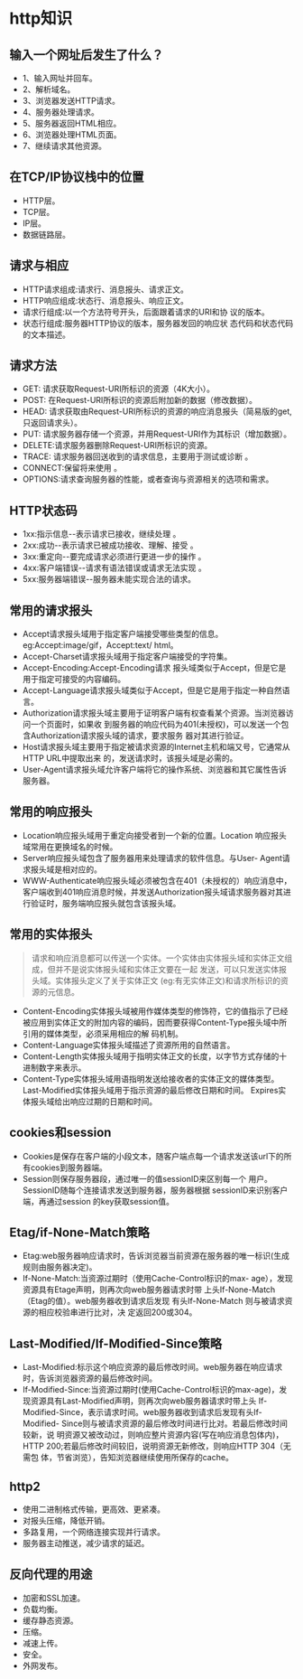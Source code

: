# http知识

## 输入一个网址后发生了什么？

* 1、输入网址并回车。
* 2、解析域名。
* 3、浏览器发送HTTP请求。
* 4、服务器处理请求。
* 5、服务器返回HTML相应。
* 6、浏览器处理HTML页面。
* 7、继续请求其他资源。


## 在TCP/IP协议栈中的位置

* HTTP层。
* TCP层。
* IP层。
* 数据链路层。


## 请求与相应

* HTTP请求组成:请求行、消息报头、请求正文。 
* HTTP响应组成:状态行、消息报头、响应正文。
* 请求行组成:以一个方法符号开头，后面跟着请求的URI和协 议的版本。
* 状态行组成:服务器HTTP协议的版本，服务器发回的响应状 态代码和状态代码的文本描述。

## 请求方法

* GET: 请求获取Request-URI所标识的资源（4K大小）。
* POST: 在Request-URI所标识的资源后附加新的数据（修改数据）。
* HEAD: 请求获取由Request-URI所标识的资源的响应消息报头（简易版的get,只返回请求头）。
* PUT: 请求服务器存储一个资源，并用Request-URI作为其标识（增加数据）。
* DELETE:请求服务器删除Request-URI所标识的资源。
* TRACE: 请求服务器回送收到的请求信息，主要用于测试或诊断 。
* CONNECT:保留将来使用 。
* OPTIONS:请求查询服务器的性能，或者查询与资源相关的选项和需求。

## HTTP状态码

* 1xx:指示信息--表示请求已接收，继续处理 。
* 2xx:成功--表示请求已被成功接收、理解、接受 。
* 3xx:重定向--要完成请求必须进行更进一步的操作 。
* 4xx:客户端错误--请求有语法错误或请求无法实现 。
* 5xx:服务器端错误--服务器未能实现合法的请求。

## 常用的请求报头

* Accept请求报头域用于指定客户端接受哪些类型的信息。eg:Accept:image/gif，Accept:text/ html。
* Accept-Charset请求报头域用于指定客户端接受的字符集。
* Accept-Encoding:Accept-Encoding请求 报头域类似于Accept，但是它是用于指定可接受的内容编码。
* Accept-Language请求报头域类似于Accept，但是它是用于指定一种自然语言。
* Authorization请求报头域主要用于证明客户端有权查看某个资源。当浏览器访问一个页面时，如果收 到服务器的响应代码为401(未授权)，可以发送一个包含Authorization请求报头域的请求，要求服务 器对其进行验证。
* Host请求报头域主要用于指定被请求资源的Internet主机和端又号，它通常从HTTP URL中提取出来 的，发送请求时，该报头域是必需的。
* User-Agent请求报头域允许客户端将它的操作系统、浏览器和其它属性告诉服务器。

## 常用的响应报头

* Location响应报头域用于重定向接受者到一个新的位置。Location 响应报头域常用在更换域名的时候。
* Server响应报头域包含了服务器用来处理请求的软件信息。与User- Agent请求报头域是相对应的。
* WWW-Authenticate响应报头域必须被包含在401（未授权的）响应消息中，客户端收到401响应消息时候，并发送Authorization报头域请求服务器对其进行验证时，服务端响应报头就包含该报头域。

## 常用的实体报头

> 请求和响应消息都可以传送一个实体。一个实体由实体报头域和实体正文组成，但并不是说实体报头域和实体正文要在一起 发送，可以只发送实体报头域。实体报头定义了关于实体正文 (eg:有无实体正文)和请求所标识的资源的元信息。

* Content-Encoding实体报头域被用作媒体类型的修饰符，它的值指示了已经被应用到实体正文的附加内容的编码，因而要获得Content-Type报头域中所引用的媒体类型，必须采用相应的解 码机制。
* Content-Language实体报头域描述了资源所用的自然语言。
* Content-Length实体报头域用于指明实体正文的长度，以字节方式存储的十进制数字来表示。
* Content-Type实体报头域用语指明发送给接收者的实体正文的媒体类型。 Last-Modified实体报头域用于指示资源的最后修改日期和时间。 Expires实体报头域给出响应过期的日期和时间。

## cookies和session

* Cookies是保存在客户端的小段文本，随客户端点每一个请求发送该url下的所有cookies到服务器端。
* Session则保存服务器段，通过唯一的值sessionID来区别每一个 用户。SessionID随每个连接请求发送到服务器，服务器根据 sessionID来识别客户端，再通过session 的key获取session值。

## Etag/if-None-Match策略

* Etag:web服务器响应请求时，告诉浏览器当前资源在服务器的唯一标识(生成规则由服务器决定)。
* If-None-Match:当资源过期时（使用Cache-Control标识的max- age），发现资源具有Etage声明，则再次向web服务器请求时带 上头If-None-Match（Etag的值）。web服务器收到请求后发现 有头If-None-Match 则与被请求资源的相应校验串进行比对，决 定返回200或304。

##  Last-Modified/If-Modified-Since策略

* Last-Modified:标示这个响应资源的最后修改时间。web服务器在响应请求时，告诉浏览器资源的最后修改时间。
* If-Modified-Since:当资源过期时(使用Cache-Control标识的max-age)，发现资源具有Last-Modified声明，则再次向web服务器请求时带上头 If-Modified-Since，表示请求时间。web服务器收到请求后发现有头If-Modified- Since则与被请求资源的最后修改时间进行比对。若最后修改时间较新，说 明资源又被改动过，则响应整片资源内容(写在响应消息包体内)，HTTP 200;若最后修改时间较旧，说明资源无新修改，则响应HTTP 304（无需包 体，节省浏览），告知浏览器继续使用所保存的cache。

## http2

* 使用二进制格式传输，更高效、更紧凑。
* 对报头压缩，降低开销。
* 多路复用，一个网络连接实现并行请求。
* 服务器主动推送，减少请求的延迟。

## 反向代理的用途

* 加密和SSL加速。
* 负载均衡。
* 缓存静态资源。
* 压缩。
* 减速上传。
* 安全。
* 外网发布。
